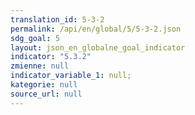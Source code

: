 ```yaml
---
translation_id: 5-3-2
permalink: /api/en/global/5/5-3-2.json
sdg_goal: 5
layout: json_en_globalne_goal_indicator
indicator: "5.3.2"
zmienne: null
indicator_variable_1: null;
kategorie: null
source_url: null
---
```

